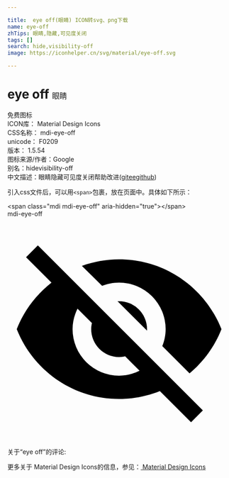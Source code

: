 ```yaml
---

title:  eye off(眼睛) ICON转svg、png下载
name: eye-off
zhTips: 眼睛,隐藏,可见度关闭
tags: []
search: hide,visibility-off
image: https://iconhelper.cn/svg/material/eye-off.svg

---
```


# eye off  <small style="font-size: 60%;font-weight: 100">眼睛</small>


<div class="detail-page">
<p>
<span><span class="badge-success badge">免费图标</span> </span>
<br/>
<span>
ICON库：
<span class="badge-secondary badge">Material Design Icons</span> 
</span>
<br/>
<span>
CSS名称：
<span class="badge-secondary badge">mdi-eye-off</span> 
</span>
<br/>
<span>
unicode：
<span class="badge-secondary badge">F0209</span> 
<copy-btn content='F0209' btn-title=""></copy-btn>
<copy-btn :content='String.fromCodePoint(parseInt("F0209", 16))' btn-title="复制U"></copy-btn>
</span>
<br/>
<span>
版本：
<span class="badge-secondary badge">1.5.54</span> 
</span>
<br/>
<span>图标来源/作者：<span class="badge-light badge">Google</span></span> 
<br/>
<span>别名：<span class="badge-light badge">hide</span><span class="badge-light badge">visibility-off</span></span><br/><span class="zh-detail">中文描述：<span class="badge-primary badge">眼睛</span><span class="badge-primary badge">隐藏</span><span class="badge-primary badge">可见度关闭</span><span class="help-link"><span>帮助改进</span>(<a href="https://gitee.com/liuwave/icon-helper/edit/master/json/material/eye-off.json" target="_blank" rel="noopener noreferrer">gitee</a><a href="https://github.com/liuwave/icon-helper/edit/master/json/material/eye-off.json" target="_blank" rel="noopener noreferrer">github</a></span>)</span><br/>
</p>
</div>
<div class="alert alert-dark">
  <i class="mdi mdi-eye-off mdi-48px"></i>
  <i class="mdi mdi-eye-off mdi-36px"></i>
  <i class="mdi mdi-eye-off mdi-24px"></i>
  <i class="mdi mdi-eye-off mdi-18px"></i>
</div>
<div>
  <p>引入css文件后，可以用<code>&lt;span&gt;</code>包裹，放在页面中。具体如下所示：    
  </p>
  <div class="alert alert-primary" style="font-size: 14px">
    &lt;span class="mdi mdi-eye-off" aria-hidden="true"&gt;&lt;/span&gt;
    <copy-btn content='<span class="mdi mdi-eye-off" aria-hidden="true"></span>'></copy-btn>
  </div>
  <div class="alert alert-secondary">
    <i class="mdi mdi-eye-off"
    style="font-size: 24px"
    aria-hidden="true"></i> mdi-eye-off
    <copy-btn content="mdi-eye-off" btn-title="复制图标名称"></copy-btn>
  </div>
</div>
<div id="svg" class="svg-wrap">
<svg xmlns="http://www.w3.org/2000/svg" viewBox="0 0 24 24"><path d="M11.83,9L15,12.16C15,12.11 15,12.05 15,12A3,3 0 0,0 12,9C11.94,9 11.89,9 11.83,9M7.53,9.8L9.08,11.35C9.03,11.56 9,11.77 9,12A3,3 0 0,0 12,15C12.22,15 12.44,14.97 12.65,14.92L14.2,16.47C13.53,16.8 12.79,17 12,17A5,5 0 0,1 7,12C7,11.21 7.2,10.47 7.53,9.8M2,4.27L4.28,6.55L4.73,7C3.08,8.3 1.78,10 1,12C2.73,16.39 7,19.5 12,19.5C13.55,19.5 15.03,19.2 16.38,18.66L16.81,19.08L19.73,22L21,20.73L3.27,3M12,7A5,5 0 0,1 17,12C17,12.64 16.87,13.26 16.64,13.82L19.57,16.75C21.07,15.5 22.27,13.86 23,12C21.27,7.61 17,4.5 12,4.5C10.6,4.5 9.26,4.75 8,5.2L10.17,7.35C10.74,7.13 11.35,7 12,7Z" /></svg>
</div>
<detail full-name='mdi-eye-off'></detail>
<div>
<p>关于“eye off”的评论:</p>
</div>
<Vssue title="关于“eye off”的评论" ></Vssue>    
<div><p>更多关于 Material Design Icons的信息，参见：<a target="_blank" href="https://iconhelper.cn/material.html"> Material Design Icons</a>
</p></div>
